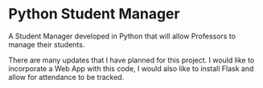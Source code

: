# Python Student Manager

A Student Manager developed in Python that will allow Professors to manage their students. 

There are many updates that I have planned for this project. I would like to incorporate a Web App with this code, I would also like to 
install Flask and allow for attendance to be tracked. 
